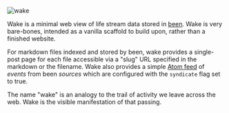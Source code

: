 ![wake](https://raw.githubusercontent.com/chromakode/wake/master/art/logo.png)

Wake is a minimal web view of life stream data stored in [been](https://github.com/chromakode/been). Wake is very bare-bones, intended as a vanilla scaffold to build upon, rather than a finished website.

For markdown files indexed and stored by been, wake provides a single-post page for each file accessible via a "slug" URL specified in the markdown or the filename. Wake also provides a simple [Atom feed](http://en.wikipedia.org/wiki/Atom_(standard)) of *events* from been *sources* which are configured with the `syndicate` flag set to true.

The name "wake" is an analogy to the trail of activity we leave across the web. Wake is the visible manifestation of that passing.
